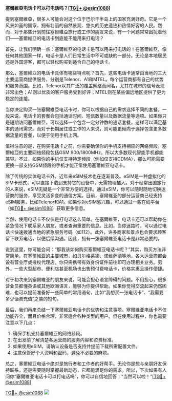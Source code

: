 **塞爾維亞电话卡可以打电话吗？[[TG💪+ @esim1088](https://t.me/s/esim1088)]**

提到塞爾維亞，很多人可能会对这个位于巴尔干半岛上的国家充满好奇。它是一个风景如画的国家，拥有壮丽的自然景观、悠久的历史遗迹和热情好客的人民。然而，对于那些计划前往塞爾維亞旅行或工作的朋友来说，有一个问题常常困扰着他们——塞爾維亞的电话卡到底能不能用来打电话？

首先，让我们明确一点：塞爾維亞的电话卡是可以用来打电话的！在塞爾維亞，像任何其他国家一样，电话卡是人们日常生活中不可或缺的一部分。无论是本地居民还是外国游客，都可以轻松购买到适合自己的电话卡。

那么，塞爾維亞的电话卡具体有哪些特点呢？首先，这些电话卡通常由当地的三大主要运营商提供服务，分别是Telenor、A1和MTEL。每个运营商都有自己的优势和服务范围。比如，Telenor以其广泛的覆盖网络而闻名，尤其在城市的信号表现非常出色；A1则以优质的客户服务受到好评；MTEL则在某些偏远地区提供了更为稳定的连接。

当你决定购买一张塞爾維亞电话卡时，你可以根据自己的需求选择不同的套餐。一般来说，电话卡的套餐会包括通话时间、短信数量以及数据流量等选项。如果你只是短期访问塞爾維亞，可以选择一个包含一定分钟数的通话套餐，这样可以满足基本的通讯需求。而对于长期居住或工作的人来说，则可能更倾向于选择包含更多数据流量的套餐，以便于使用手机上网。

值得注意的是，在购买电话卡之前，你需要确保你的手机支持相应的网络频段。塞爾維亞的主要网络频段包括GSM 900/1800MHz，所以大多数现代智能手机都能兼容。不过，如果你的手机仅支持特定频段（例如仅支持CDMA），那么可能需要更换一部支持GSM频段的手机才能正常使用塞爾維亚电话卡。

除了传统的实体电话卡外，近年来eSIM技术也在逐渐普及。eSIM是一种虚拟化的SIM卡形式，可以直接下载到支持它的设备中，无需物理插入。对于经常出国旅行的人来说，eSIM无疑是一个非常方便的选择。通过eSIM，你可以随时随地切换运营商的服务，享受灵活多变的通信方案。目前，塞爾維亚的部分运营商已经支持eSIM服务，比如Telenor和A1。如果你对eSIM感兴趣，可以通过一些在线平台（如[TG💪+ @esim1088](https://t.me/s/esim1088)）获取更多信息。

当然，使用电话卡不仅仅是打电话这么简单。在塞爾維亚，电话卡还可以帮助你在紧急情况下联系家人朋友，或者查询重要的信息。比如，当你迷路时，可以通过电话卡快速拨通当地的紧急服务号码（如112）。此外，许多商家和景点也会要求顾客留下联系电话，以便后续沟通。因此，拥有一张塞爾維亚电话卡是非常必要的。

说到这里，你可能会问：“那我该如何购买塞爾維亚电话卡呢？”其实，购买方法非常简单。在塞爾維亚的主要城市，如贝尔格莱德、诺维萨德等地，各大运营商都会设有营业厅或授权代理店。你只需携带有效身份证件前往即可办理相关业务。另外，一些大型超市、便利店甚至机场也出售预付费电话卡，价格实惠且操作便捷。

对于初次来到塞爾維亚的朋友来说，可能会担心语言障碍的问题。不用担心，很多营业员都懂英语或其他欧洲语言，能够为你提供帮助。如果你觉得交流起来仍然困难，也可以提前准备好一些简单的常用语句，比如“我想买一张电话卡”、“我需要多少话费充值”之类的短句。

最后，我们再来总结一下塞爾維亚电话卡的优势和注意事项。塞爾維亚电话卡不仅功能齐全，而且价格合理，非常适合各种类型的用户。但在使用过程中，你也需要注意以下几点：

1. 确保手机支持塞爾維亚的网络频段。
2. 在出发前了解清楚各运营商的服务内容和资费标准。
3. 如果使用eSIM，请确认设备是否支持并提前下载所需配置文件。
4. 注意保管好个人资料和密码，避免不必要的麻烦。

总之，塞爾維亚电话卡绝对是旅行者和工作者的好帮手。无论你是想与亲朋好友保持联系，还是需要随时掌握最新动态，它都能满足你的需求。所以，下次如果有人问你“塞爾維亚电话卡可以打电话吗”，你可以自信地回答：“当然可以啦！”[[TG💪+ @esim1088](https://t.me/s/esim1088)]

[TG💪+ @esim1088](https://t.me/s/esim1088) ![](https://i.postimg.cc/4NQfJmqS/Snipaste-2025-05-13-00-14-12.png)